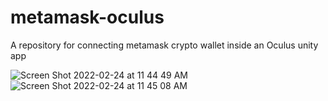 # metamask-oculus
A repository for connecting metamask crypto wallet inside an Oculus unity app 


![Screen Shot 2022-02-24 at 11 44 49 AM](https://user-images.githubusercontent.com/444888/155588328-259489a1-7404-459b-8618-a0dc93fbc74a.png)
![Screen Shot 2022-02-24 at 11 45 08 AM](https://user-images.githubusercontent.com/444888/155588347-fae2c8a3-2d0b-4ed9-8844-37f739f57c6a.png)
